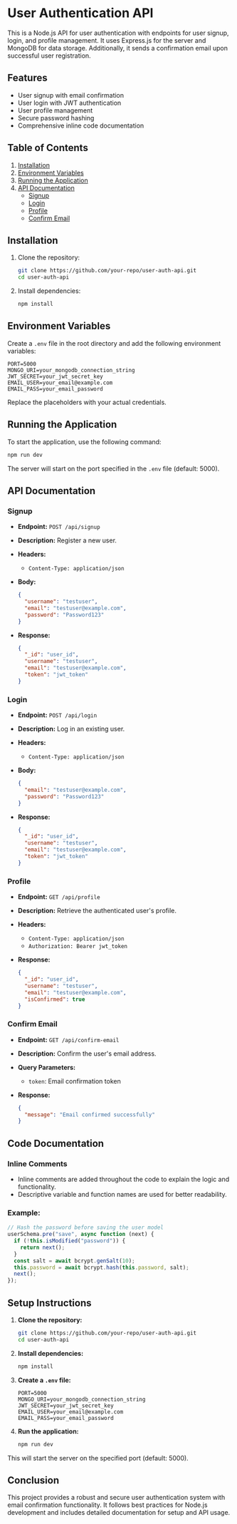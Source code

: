 # User Authentication API

This is a Node.js API for user authentication with endpoints for user signup, login, and profile management. It uses Express.js for the server and MongoDB for data storage. Additionally, it sends a confirmation email upon successful user registration.

## Features

- User signup with email confirmation
- User login with JWT authentication
- User profile management
- Secure password hashing
- Comprehensive inline code documentation

## Table of Contents

1. [Installation](#installation)
2. [Environment Variables](#environment-variables)
3. [Running the Application](#running-the-application)
4. [API Documentation](#api-documentation)
   - [Signup](#signup)
   - [Login](#login)
   - [Profile](#profile)
   - [Confirm Email](#confirm-email)

## Installation

1. Clone the repository:

   ```bash
   git clone https://github.com/your-repo/user-auth-api.git
   cd user-auth-api
   ```

2. Install dependencies:

   ```bash
   npm install
   ```

## Environment Variables

Create a `.env` file in the root directory and add the following environment variables:

```env
PORT=5000
MONGO_URI=your_mongodb_connection_string
JWT_SECRET=your_jwt_secret_key
EMAIL_USER=your_email@example.com
EMAIL_PASS=your_email_password
```

Replace the placeholders with your actual credentials.

## Running the Application

To start the application, use the following command:

```bash
npm run dev
```

The server will start on the port specified in the `.env` file (default: 5000).

## API Documentation

### Signup

- **Endpoint:** `POST /api/signup`
- **Description:** Register a new user.
- **Headers:**
  - `Content-Type: application/json`
- **Body:**

  ```json
  {
    "username": "testuser",
    "email": "testuser@example.com",
    "password": "Password123"
  }
  ```

- **Response:**

  ```json
  {
    "_id": "user_id",
    "username": "testuser",
    "email": "testuser@example.com",
    "token": "jwt_token"
  }
  ```

### Login

- **Endpoint:** `POST /api/login`
- **Description:** Log in an existing user.
- **Headers:**
  - `Content-Type: application/json`
- **Body:**

  ```json
  {
    "email": "testuser@example.com",
    "password": "Password123"
  }
  ```

- **Response:**

  ```json
  {
    "_id": "user_id",
    "username": "testuser",
    "email": "testuser@example.com",
    "token": "jwt_token"
  }
  ```

### Profile

- **Endpoint:** `GET /api/profile`
- **Description:** Retrieve the authenticated user's profile.
- **Headers:**
  - `Content-Type: application/json`
  - `Authorization: Bearer jwt_token`
- **Response:**

  ```json
  {
    "_id": "user_id",
    "username": "testuser",
    "email": "testuser@example.com",
    "isConfirmed": true
  }
  ```

### Confirm Email

- **Endpoint:** `GET /api/confirm-email`
- **Description:** Confirm the user's email address.
- **Query Parameters:**
  - `token`: Email confirmation token
- **Response:**

  ```json
  {
    "message": "Email confirmed successfully"
  }
  ```

## Code Documentation

### Inline Comments

- Inline comments are added throughout the code to explain the logic and functionality.
- Descriptive variable and function names are used for better readability.

### Example:

```javascript
// Hash the password before saving the user model
userSchema.pre("save", async function (next) {
  if (!this.isModified("password")) {
    return next();
  }
  const salt = await bcrypt.genSalt(10);
  this.password = await bcrypt.hash(this.password, salt);
  next();
});
```

## Setup Instructions

1. **Clone the repository:**

   ```bash
   git clone https://github.com/your-repo/user-auth-api.git
   cd user-auth-api
   ```

2. **Install dependencies:**

   ```bash
   npm install
   ```

3. **Create a `.env` file:**

   ```env
   PORT=5000
   MONGO_URI=your_mongodb_connection_string
   JWT_SECRET=your_jwt_secret_key
   EMAIL_USER=your_email@example.com
   EMAIL_PASS=your_email_password
   ```

4. **Run the application:**

   ```bash
   npm run dev
   ```

This will start the server on the specified port (default: 5000).

## Conclusion

This project provides a robust and secure user authentication system with email confirmation functionality. It follows best practices for Node.js development and includes detailed documentation for setup and API usage.

```

```
